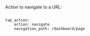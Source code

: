 Action to navigate to a URL:

```

tap_action:
    action: navigate
    navigation_path: /dashboard/page
```

